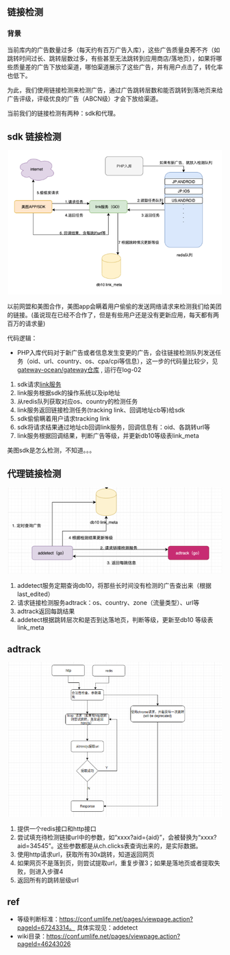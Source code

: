 ## 链接检测
### 背景
当前库内的广告数量过多（每天约有百万广告入库），这些广告质量良莠不齐（如跳转时间过长、跳转层数过多，有些甚至无法跳转到应用商店/落地页），如果将哪些质量差的广告下放给渠道，哪怕渠道展示了这些广告，并有用户点击了，转化率也低下。

为此，我们使用链接检测来检测广告，通过广告跳转层数和能否跳转到落地页来给广告评级，评级优良的广告（ABCN级）才会下放给渠道。

当前我们的链接检测有两种：sdk和代理。

## sdk 链接检测
<p align="center">
<img src="./img/sdk_track.png" alt="drawing" width="500"/>
</p>

以前网盟和美图合作，美图app会瞒着用户偷偷的发送网络请求来检测我们给美团的链接。(虽说现在已经不合作了，但是有些用户还是没有更新应用，每天都有两百万的请求量)

代码逻辑：
- PHP入库代码对于新广告或者信息发生变更的广告，会往链接检测队列发送任务（oid、url、country、os、cpa/cpi等信息），这一步的代码量比较少，见[gateway-ocean/gateway仓库](https://git.umlife.net/gateway-ocean/gateway/blob/master/ad_now/api_now/ymm_api_now_link_track.php) , 运行在log-02
1. sdk请求[link服务](https://git.umlife.net/adxmi/adn/tree/master/link)
2. link服务根据sdk的操作系统以及ip地址
3. 从redis队列获取对应os、country的检测任务
4. link服务返回链接检测任务(tracking link、回调地址cb等)给sdk
5. sdk偷偷瞒着用户请求tracking link
6. sdk将请求结果通过地址cb回调link服务，回调信息有：oid、各跳转url等
7. link服务根据回调结果，判断广告等级，并更新db10等级表link_meta

美图sdk是怎么检测，不知道。。。


## 代理链接检测
<p align="center">
<img src="./img/proxy_track.png" alt="drawing" width="500"/>
</p>

1. addetect服务定期查询db10，将那些长时间没有检测的广告查出来（根据last_edited）
2. 请求链接检测服务adtrack：os、country、zone（流量类型）、url等
3. adtrack返回每跳结果
4. addetect根据跳转层次和是否到达落地页，判断等级，更新至db10 等级表link_meta

## adtrack
<p align="center">
<img src="./img/adtrack.png" alt="drawing" width="500"/>
</p>

1. 提供一个redis接口和http接口
2. 尝试填充待检测链接url中的参数，如“xxxx?aid={aid}”，会被替换为“xxxx?aid=34545”。这些参数都是从ch.clicks表查询出来的，是实际数据。
3. 使用http请求url，获取所有30x跳转，知道返回网页
4. 如果网页不是落到页，则尝试提取url，重复步骤3；如果是落地页或者提取失败，则进入步骤4
5. 返回所有的跳转层级url


## ref 
- 等级判断标准：https://conf.umlife.net/pages/viewpage.action?pageId=67243314。 具体实现见：addetect
- wiki目录：https://conf.umlife.net/pages/viewpage.action?pageId=46243026